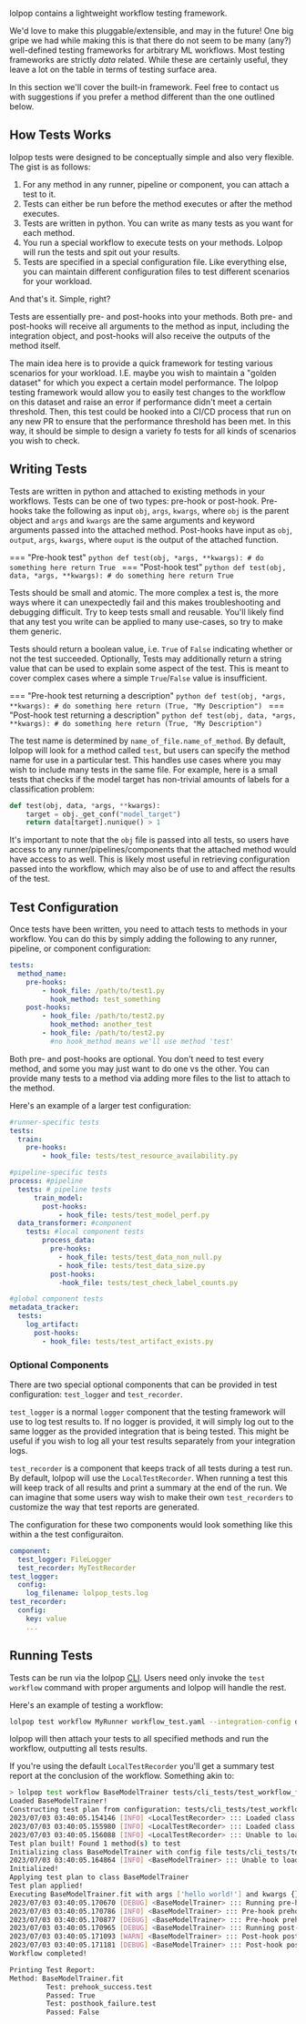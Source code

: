 lolpop contains a lightweight workflow testing framework. 

We'd love to make this pluggable/extensible, and may in the future! One big gripe we had while making this is that there do not seem to be many (any?) well-defined testing frameworks for arbitrary ML workflows. Most testing frameworks are strictly *data* related. While these are certainly useful, they leave a lot on the table in terms of testing surface area. 

In this section we'll cover the built-in framework. Feel free to contact us with suggestions if you prefer a method different than the one outlined below. 

## How Tests Works
lolpop tests were designed to be conceptually simple and also very flexible. The gist is as follows: 

1. For any method in any runner, pipeline or component, you can attach a test to it. 
2. Tests can either be run before the method executes or after the method executes. 
3. Tests are written in python. You can write as many tests as you want for each method. 
4. You run a special workflow to execute tests on your methods. Lolpop will run the tests and spit out your results. 
5. Tests are specified in a special configuration file. Like everything else, you can maintain different configuration files to test different scenarios for your workload. 

And that's it. Simple, right? 

Tests are essentially pre- and post-hooks into your methods. Both pre- and post-hooks will receive all arguments to the method as input, including the integration object, and post-hooks will also receive the outputs of the method itself. 

The main idea here is to provide a quick framework for testing various scenarios for your workload. I.E. maybe you wish to maintain a "golden dataset" for which you expect a certain model performance. The lolpop testing framework would allow you to easily test changes to the workflow on this dataset and raise an error if performance didn't meet a certain threshold. Then, this test could be hooked into a CI/CD process that run on any new PR to ensure that the performance threshold has been met. In this way, it should be simple to design a variety fo tests for all kinds of scenarios you wish to check.

## Writing Tests

Tests are written in python and attached to existing methods in your workflows. Tests can be one of two types: pre-hook or post-hook. Pre-hooks take the following as input `obj`, `args`, `kwargs`, where `obj` is the parent object and `args` and `kwargs` are the same arguments and keyword arguments passed into the attached method. Post-hooks have input as `obj`, `output`, `args`, `kwargs`, where `ouput` is the output of the attached function. 

=== "Pre-hook test" 
    ```python
    def test(obj, *args, **kwargs):
        # do something here
        return True
    ```
=== "Post-hook test"
    ```python
    def test(obj, data, *args, **kwargs):
        # do something here
        return True
    ```

Tests should be small and atomic. The more complex a test is, the more ways where it can unexpectedly fail and this makes troubleshooting and debugging difficult. Try to keep tests small and reusable. You'll likely find that any test you write can be applied to many use-cases, so try to make them generic. 

Tests should return a boolean value, i.e. `True` of `False` indicating whether or not the test succeeded. Optionally, Tests may additionally return a string value that can be used to explain some aspect of the test. This is meant to cover complex cases where a simple `True`/`False` value is insufficient. 

=== "Pre-hook test returning a description" 
    ```python
    def test(obj, *args, **kwargs):
        # do something here
        return (True, "My Description")
    ```
=== "Post-hook test returning a description"
    ```python
    def test(obj, data, *args, **kwargs):
        # do something here
        return (True, "My Description")
    ```

The test name is determined by `name_of_file.name_of_method`. By default, lolpop will look for a method called `test`, but users can specify the method name for use in a particular test. This handles use cases where you may wish to include many tests in the same file. For example, here is a small tests that checks if the model target has non-trivial amounts of labels for a classification problem: 

```python title="test_check_label_counts.py"
def test(obj, data, *args, **kwargs):
    target = obj._get_conf("model_target")
    return data[target].nunique() > 1
```

It's important to note that the `obj` file is passed into all tests, so users have access to any runner/pipelines/components that the attached method would have access to as well. This is likely most useful in retrieving configuration passed into the workflow, which may also be of use to and affect the results of the test. 

## Test Configuration 

Once tests have been written, you need to attach tests to methods in your workflow. You can do this by simply adding the following to any runner, pipeline, or component configuration: 

```yaml title="sample test configuration"
tests: 
  method_name:
    pre-hooks: 
        - hook_file: /path/to/test1.py
          hook_method: test_something
    post-hooks: 
        - hook_file: /path/to/test2.py
          hook_method: another_test
        - hook_file: /path/to/test2.py
          #no hook_method means we'll use method 'test'
```
Both pre- and post-hooks are optional. You don't need to test every method, and some you may just want to do one vs the other. You can provide many tests to a method via adding more files to the list to attach to the method. 

Here's an example of a larger test configuration: 

```yaml title="workflow_test.yaml" 
#runner-specific tests
tests: 
  train:
    pre-hooks: 
        - hook_file: tests/test_resource_availability.py

#pipeline-specific tests
process: #pipeline 
  tests: # pipeline tests
      train_model: 
        post-hooks: 
            - hook_file: tests/test_model_perf.py 
  data_transformer: #component
    tests: #local component tests 
        process_data:
          pre-hooks: 
            - hook_file: tests/test_data_non_null.py 
            - hook_file: tests/test_data_size.py
          post-hooks: 
            -hook_file: tests/test_check_label_counts.py

#global component tests 
metadata_tracker:
  tests: 
    log_artifact:
      post-hooks: 
        - hook_file: tests/test_artifact_exists.py 

```

### Optional Components
There are two special optional components that can be provided in test configuration: `test_logger` and `test_recorder`. 

`test_logger` is a normal `logger` component that the testing framework will use to log test results to. If no logger is provided, it will simply log out to the same logger as the provided integration that is being tested. This might be useful if you wish to log all your test results separately from your integration logs. 

`test_recorder` is a component that keeps track of all tests during a test run. By default, lolpop will use the `LocalTestRecorder`. When running a test this will keep track of all results and print a summary at the end of the run. We can imagine that some users way wish to make their own `test_recorders` to customize the way that test reports are generated. 

The configuration for these two components would look something like this within a the test configuraiton. 

```yaml title="test configuration with test_logger and test_recorder"
component:
  test_logger: FileLogger
  test_recorder: MyTestRecorder
test_logger: 
  config: 
    log_filename: lolpop_tests.log
test_recorder: 
  config: 
    key: value
    ... 

```

## Running Tests

Tests can be run via the lolpop [CLI](cli.md). Users need only invoke the `test workflow` command with proper arguments and lolpop will handle the rest. 

Here's an example of testing a workflow: 

```bash 
lolpop test workflow MyRunner workflow_test.yaml --integration-config dev.yaml --build-method process_data
``` 

lolpop will then attach your tests to all specified methods and run the workflow, outputting all tests results. 

If you're using the default `LocalTestRecorder` you'll get a summary test report at the conclusion of the workflow. Something akin to: 

```bash 
> lolpop test workflow BaseModelTrainer tests/cli_tests/test_workflow_files/test_conf.yaml --integration-type component --build-method fit --build-args 'hello world!'
Loaded BaseModelTrainer!
Constructing test plan from configuration: tests/cli_tests/test_workflow_files/test_conf.yaml
2023/07/03 03:40:05.154146 [INFO] <LocalTestRecorder> ::: Loaded class StdOutLogger into component logger
2023/07/03 03:40:05.155980 [INFO] <LocalTestRecorder> ::: Loaded class StdOutNotifier into component notifier
2023/07/03 03:40:05.156088 [INFO] <LocalTestRecorder> ::: Unable to load metadata_tracker component.
Test plan built! Found 1 method(s) to test
Initializing class BaseModelTrainer with config file tests/cli_tests/test_workflow_files/test_conf.yaml
2023/07/03 03:40:05.164864 [INFO] <BaseModelTrainer> ::: Unable to load metadata_tracker component.
Initialized!
Applying test plan to class BaseModelTrainer
Test plan applied!
Executing BaseModelTrainer.fit with args ['hello world!'] and kwargs {}
2023/07/03 03:40:05.170670 [DEBUG] <BaseModelTrainer> ::: Running pre-hook prehook_success.test
2023/07/03 03:40:05.170786 [INFO] <BaseModelTrainer> ::: Pre-hook prehook_success.test passed.
2023/07/03 03:40:05.170877 [DEBUG] <BaseModelTrainer> ::: Pre-hook prehook_success.test finished.
2023/07/03 03:40:05.170965 [DEBUG] <BaseModelTrainer> ::: Running post-hook posthook_failure.test
2023/07/03 03:40:05.171093 [WARN] <BaseModelTrainer> ::: Post-hook posthook_failure.test failed
2023/07/03 03:40:05.171181 [DEBUG] <BaseModelTrainer> ::: Post-hook posthook_failure.test finished.
Workflow completed!

Printing Test Report: 
Method: BaseModelTrainer.fit
         Test: prehook_success.test
         Passed: True
         Test: posthook_failure.test
         Passed: False
```
